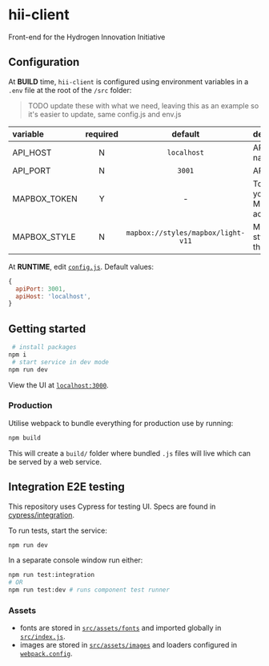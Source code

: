 # hii-client

Front-end for the Hydrogen Innovation Initiative

## Configuration

At **BUILD** time, `hii-client` is configured using environment variables in a `.env` file at the root of the `/src` folder:

> TODO update these with what we need, leaving this as an example so it's easier to update, same config.js and env.js

| variable     | required |              default               | description                   |
| :----------- | :------: | :--------------------------------: | :---------------------------- |
| API_HOST     |    N     |            `localhost`             | API host name                 |
| API_PORT     |    N     |               `3001`               | API port                      |
| MAPBOX_TOKEN |    Y     |                 -                  | Token for your Mapbox account |
| MAPBOX_STYLE |    N     | `mapbox://styles/mapbox/light-v11` | Mapbox style for the map      |

At **RUNTIME**, edit [`config.js`](./public/config.js). Default values:

```js
{
  apiPort: 3001,
  apiHost: 'localhost',
}
```

## Getting started

```sh
 # install packages
npm i
 # start service in dev mode
npm run dev
```

View the UI at [`localhost:3000`](http://localhost:3000/).

### Production

Utilise webpack to bundle everything for production use by running:

```sh
npm build
```

This will create a `build/` folder where bundled `.js` files will live which can be served by a web service.

## Integration E2E testing

This repository uses Cypress for testing UI. Specs are found in [cypress/integration](./cypress/integration).

To run tests, start the service:

```sh
npm run dev
```

In a separate console window run either:

```sh
npm run test:integration
# OR
npm run test:dev # runs component test runner
```

### Assets

- fonts are stored in [`src/assets/fonts`](./src/assets/fonts) and imported globally in [`src/index.js`](./src/index.js).
- images are stored in [`src/assets/images`](./src/assets/images/) and loaders configured in [`webpack.config`](./webpack.config.js).
